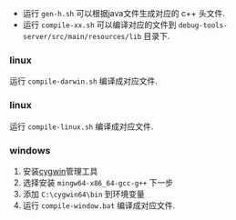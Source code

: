 
- 运行 `gen-h.sh` 可以根据java文件生成对应的 c++ 头文件.
- 运行 `compile-xx.sh` 可以编译对应的文件到 `debug-tools-server/src/main/resources/lib` 目录下.

### linux

运行 `compile-darwin.sh` 编译成对应文件.

### linux

运行 `compile-linux.sh` 编译成对应文件.

### windows

1. 安装[cygwin](https://cygwin.com/install.html)管理工具
2. 选择安装 `mingw64-x86_64-gcc-g++` 下一步
3. 添加 `C:\cygwin64\bin` 到环境变量
4. 运行 `compile-window.bat` 编译成对应文件.